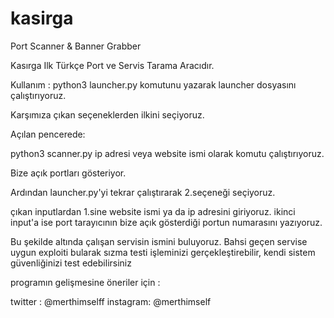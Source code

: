 # kasirga
Port Scanner &amp; Banner Grabber

Kasırga Ilk Türkçe Port ve Servis Tarama Aracıdır.

Kullanım : python3 launcher.py komutunu yazarak launcher dosyasını çalıştırıyoruz.

Karşımıza çıkan seçeneklerden ilkini seçiyoruz.

Açılan pencerede: 

python3 scanner.py ip adresi veya website ismi olarak komutu çalıştırıyoruz. 

Bize açık portları gösteriyor.

Ardından launcher.py'yi tekrar çalıştırarak 2.seçeneği seçiyoruz.

çıkan inputlardan 1.sine website ismi ya da ip adresini giriyoruz.
ikinci input'a ise port tarayıcının bize açık gösterdiği portun numarasını yazıyoruz.

Bu şekilde altında çalışan servisin ismini buluyoruz. Bahsi geçen servise uygun exploiti bularak sızma testi işleminizi gerçekleştirebilir,
kendi sistem güvenliğinizi test edebilirsiniz

programın gelişmesine öneriler için :

twitter : @merthimselff
instagram: @merthimself
